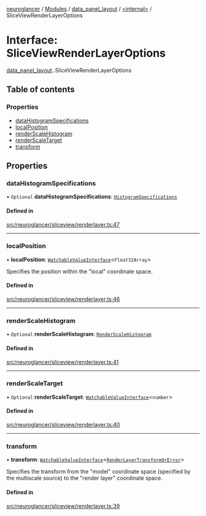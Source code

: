 [neuroglancer](../README.md) / [Modules](../modules.md) / [data\_panel\_layout](../modules/data_panel_layout.md) / [<internal\>](../modules/data_panel_layout._internal_.md) / SliceViewRenderLayerOptions

# Interface: SliceViewRenderLayerOptions

[data_panel_layout](../modules/data_panel_layout.md).[<internal>](../modules/data_panel_layout._internal_.md).SliceViewRenderLayerOptions

## Table of contents

### Properties

- [dataHistogramSpecifications](data_panel_layout._internal_.SliceViewRenderLayerOptions.md#datahistogramspecifications)
- [localPosition](data_panel_layout._internal_.SliceViewRenderLayerOptions.md#localposition)
- [renderScaleHistogram](data_panel_layout._internal_.SliceViewRenderLayerOptions.md#renderscalehistogram)
- [renderScaleTarget](data_panel_layout._internal_.SliceViewRenderLayerOptions.md#renderscaletarget)
- [transform](data_panel_layout._internal_.SliceViewRenderLayerOptions.md#transform)

## Properties

### dataHistogramSpecifications

• `Optional` **dataHistogramSpecifications**: [`HistogramSpecifications`](../classes/data_panel_layout._internal_.HistogramSpecifications.md)

#### Defined in

[src/neuroglancer/sliceview/renderlayer.ts:47](https://github.com/ActiveBrainAtlas2/neuroglancer/blob/540617bc/src/neuroglancer/sliceview/renderlayer.ts#L47)

___

### localPosition

• **localPosition**: [`WatchableValueInterface`](trackable_value.WatchableValueInterface.md)<`Float32Array`\>

Specifies the position within the "local" coordinate space.

#### Defined in

[src/neuroglancer/sliceview/renderlayer.ts:46](https://github.com/ActiveBrainAtlas2/neuroglancer/blob/540617bc/src/neuroglancer/sliceview/renderlayer.ts#L46)

___

### renderScaleHistogram

• `Optional` **renderScaleHistogram**: [`RenderScaleHistogram`](../classes/render_scale_statistics.RenderScaleHistogram.md)

#### Defined in

[src/neuroglancer/sliceview/renderlayer.ts:41](https://github.com/ActiveBrainAtlas2/neuroglancer/blob/540617bc/src/neuroglancer/sliceview/renderlayer.ts#L41)

___

### renderScaleTarget

• `Optional` **renderScaleTarget**: [`WatchableValueInterface`](trackable_value.WatchableValueInterface.md)<`number`\>

#### Defined in

[src/neuroglancer/sliceview/renderlayer.ts:40](https://github.com/ActiveBrainAtlas2/neuroglancer/blob/540617bc/src/neuroglancer/sliceview/renderlayer.ts#L40)

___

### transform

• **transform**: [`WatchableValueInterface`](trackable_value.WatchableValueInterface.md)<[`RenderLayerTransformOrError`](../modules/render_coordinate_transform.md#renderlayertransformorerror)\>

Specifies the transform from the "model" coordinate space (specified by the multiscale source)
to the "render layer" coordinate space.

#### Defined in

[src/neuroglancer/sliceview/renderlayer.ts:39](https://github.com/ActiveBrainAtlas2/neuroglancer/blob/540617bc/src/neuroglancer/sliceview/renderlayer.ts#L39)
